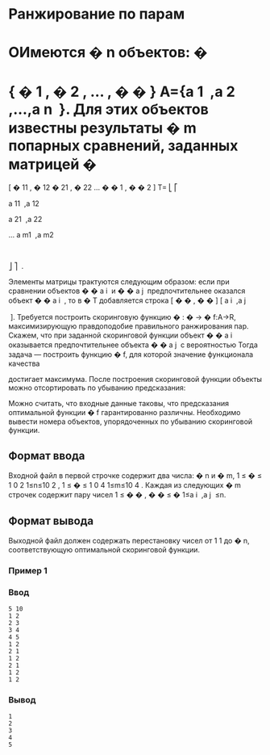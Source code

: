 # Ранжирование по парам

ОИмеются 
�
n объектов: 
�
=
{
�
1
,
�
2
,
…
,
�
�
}
A={a 
1
​
 ,a 
2
​
 ,…,a 
n
​
 }. Для этих объектов известны результаты 
�
m попарных сравнений, заданных матрицей 
�
=
[
�
11
,
�
12
�
21
,
�
22
…
�
�
1
,
�
�
2
]
T= 
⎣
⎡
​
  
a 
11
​
 ,a 
12
​
 
a 
21
​
 ,a 
22
​
 
…
a 
m1
​
 ,a 
m2
​
 
​
  
⎦
⎤
​
 .

Элементы матрицы трактуются следующим образом: если при сравнении объектов 
�
�
a 
i
​
  и 
�
�
a 
j
​
  предпочтительнее оказался объект 
�
�
a 
i
​
 , то в 
�
T добавляется строка 
[
�
�
,
�
�
]
[ 
a 
i
​
 ,a 
j
​
 
​
 ]. Требуется построить скоринговую функцию 
�
:
�
→
�
f:A→R, максимизирующую правдоподобие правильного ранжирования пар. Скажем, что при заданной скоринговой функции объект 
�
�
a 
i
​
  оказывается предпочтительнее объекта 
�
�
a 
j
​
  с вероятностью
Тогда задача — построить функцию 
�
f, для которой значение функционала качества



достигает максимума. После построения скоринговой функции объекты можно отсортировать по убыванию предсказания:



Можно считать, что входные данные таковы, что предсказания оптимальной функции 
�
f гарантированно различны. Необходимо вывести номера объектов, упорядоченных по убыванию скоринговой функции.
## Формат ввода
Входной файл в первой строчке содержит два числа: 
�
n и 
�
m, 
1
≤
�
≤
1
0
2
1≤n≤10 
2
 , 
1
≤
�
≤
1
0
4
1≤m≤10 
4
 . Каждая из следующих 
�
m строчек содержит пару чисел 
1
≤
�
�
,
�
�
≤
�
1≤a 
i
​
 ,a 
j
​
 ≤n.


## Формат вывода
Выходной файл должен содержать перестановку чисел от 
1
1 до 
�
n, соответствующую оптимальной скоринговой функции.

### Пример 1
### Ввод
```text
5 10 
1 2 
2 3 
3 4 
4 5 
1 2 
2 1 
1 2 
2 1 
1 2 
1 2
```

### Вывод
```text
1 
2 
3 
4 
5
```

